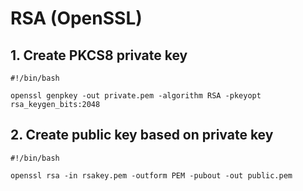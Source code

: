 # RSA (OpenSSL)
## 1. Create PKCS8 private key
```shell script
#!/bin/bash

openssl genpkey -out private.pem -algorithm RSA -pkeyopt rsa_keygen_bits:2048
```

## 2. Create public key based on private key
```shell script
#!/bin/bash

openssl rsa -in rsakey.pem -outform PEM -pubout -out public.pem
```